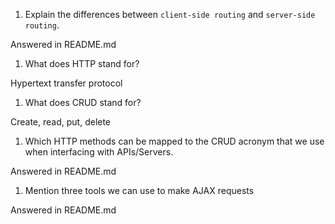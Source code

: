 1.  Explain the differences between `client-side routing` and `server-side routing`.

Answered in README.md

1.  What does HTTP stand for?

Hypertext transfer protocol

1.  What does CRUD stand for?

Create, read, put, delete

1.  Which HTTP methods can be mapped to the CRUD acronym that we use when interfacing with APIs/Servers.

Answered in README.md

1.  Mention three tools we can use to make AJAX requests

Answered in README.md